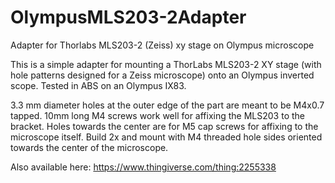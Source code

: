 # OlympusMLS203-2Adapter
Adapter for Thorlabs MLS203-2 (Zeiss) xy stage on Olympus microscope

This is a simple adapter for mounting a ThorLabs MLS203-2 XY stage (with hole patterns designed for a Zeiss microscope) onto an Olympus inverted scope. Tested in ABS on an Olympus IX83.

3.3 mm diameter holes at the outer edge of the part are meant to be M4x0.7 tapped. 10mm long M4 screws work well for affixing the MLS203 to the bracket. Holes towards the center are for M5 cap screws for affixing to the microscope itself. Build 2x and mount with M4 threaded hole sides oriented towards the center of the microscope.

Also available here:
https://www.thingiverse.com/thing:2255338
